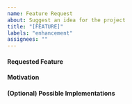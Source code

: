 ```yaml
---
name: Feature Request
about: Suggest an idea for the project
title: "[FEATURE]"
labels: "enhancement"
assignees: ""
---
```


#### Requested Feature
<!-- Describe the feature you are requesting here -->

#### Motivation
<!-- Explain why we should add this feature? -->

#### (Optional) Possible Implementations
<!-- Describe any possible implementations -->